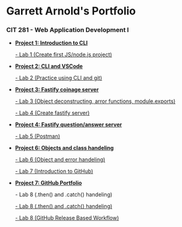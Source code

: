 <h1>Garrett Arnold's Portfolio</h1>
<h3>CIT 281 - Web Application Development I</h3>
<ul>
    <li><strong><a href="https://github.com/garnold-uo/cit-p1">Project 1: Introduction to CLI</a></strong></li>
        <dl><a href="https://github.com/garnold-uo/cit281-lab1">    -   Lab 1 (Create first JS/node.js project)</a></dl>
     <li><strong><a href="https://github.com/garnold-uo/cit281-p2">Project 2: CLI and VSCode</a></strong></li>
        <dl><a href="https://github.com/garnold-uo/cit281-lab2">    -   Lab 2 (Practice using CLI and git)</a></dl>
    <li><strong><a href="https://github.com/garnold-uo/cit281-p3">Project 3: Fastify coinage server</a></strong></li>    
        <dl><a href="https://github.com/garnold-uo/cit281-lab3">    -   Lab 3 (Object deconstructing, arror functions, module.exports)</a></dl>
        <dl><a href="https://github.com/garnold-uo/cit281-lab4">    -   Lab 4 (Create fastify server)</a></dl>
    <li><strong><a href="https://github.com/garnold-uo/cit281-p4">Project 4: Fastify question/answer server</a></strong></li>    
        <dl><a href="https://github.com/garnold-uo/cit281-lab5">    -   Lab 5 (Postman)</a></dl>
    <li><strong><a href="https://github.com/garnold-uo/cit281-p6">Project 6: Objects and class handeling</a></strong></li>  
        <dl><a href="https://github.com/garnold-uo/cit281-lab6">    -   Lab 6 (Object and error handeling)</a></dl>
        <dl><a href="https://github.com/garnold-uo/cit281-lab7">    -   Lab 7 (Introduction to GitHub)</a></dl>
    <li><strong><a href="https://github.com/garnold-uo/cit281-p7">Project 7: GitHub Portfolio</a></strong></li>  
        <dl>    -   Lab 8 (.then() and .catch() handeling)</dl>
        <dl><a href="https://github.com/garnold-uo/cit281-lab8">    -   Lab 8 (.then() and .catch() handeling)</a></dl>
        <dl><a href="https://github.com/garnold-uo/cit281-lab9">    -   Lab 8 (GitHub Release Based Workflow)</a></dl>    
</ul>
